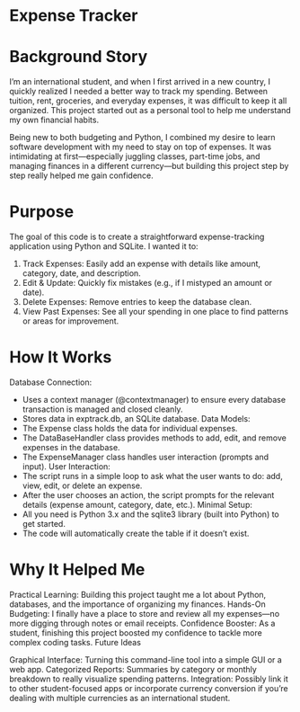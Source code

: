 # Expense Tracker

# Background Story
I’m an international student, and when I first arrived in a new country, I quickly realized I needed a better way to track my spending. Between tuition, rent, groceries, and everyday expenses, it was difficult to keep it all organized. This project started out as a personal tool to help me understand my own financial habits.

Being new to both budgeting and Python, I combined my desire to learn software development with my need to stay on top of expenses. It was intimidating at first—especially juggling classes, part-time jobs, and managing finances in a different currency—but building this project step by step really helped me gain confidence.

# Purpose

The goal of this code is to create a straightforward expense-tracking application using Python and SQLite. I wanted it to:

1) Track Expenses: Easily add an expense with details like amount, category, date, and description.
2) Edit & Update: Quickly fix mistakes (e.g., if I mistyped an amount or date).
3) Delete Expenses: Remove entries to keep the database clean.
4) View Past Expenses: See all your spending in one place to find patterns or areas for improvement.

# How It Works

Database Connection:
* Uses a context manager (@contextmanager) to ensure every database transaction is managed and closed cleanly.
* Stores data in exptrack.db, an SQLite database.
Data Models:
* The Expense class holds the data for individual expenses.
* The DataBaseHandler class provides methods to add, edit, and remove expenses in the database.
* The ExpenseManager class handles user interaction (prompts and input).
User Interaction:
* The script runs in a simple loop to ask what the user wants to do: add, view, edit, or delete an expense.
* After the user chooses an action, the script prompts for the relevant details (expense amount, category, date, etc.).
Minimal Setup:
* All you need is Python 3.x and the sqlite3 library (built into Python) to get started.
* The code will automatically create the table if it doesn’t exist.

# Why It Helped Me

Practical Learning: Building this project taught me a lot about Python, databases, and the importance of organizing my finances.
Hands-On Budgeting: I finally have a place to store and review all my expenses—no more digging through notes or email receipts.
Confidence Booster: As a student, finishing this project boosted my confidence to tackle more complex coding tasks.
Future Ideas

Graphical Interface: Turning this command-line tool into a simple GUI or a web app.
Categorized Reports: Summaries by category or monthly breakdown to really visualize spending patterns.
Integration: Possibly link it to other student-focused apps or incorporate currency conversion if you’re dealing with multiple currencies as an international student.
